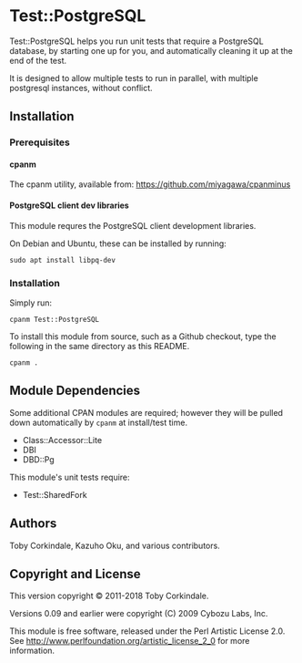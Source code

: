 # Test::PostgreSQL

Test::PostgreSQL helps you run unit tests that require a PostgreSQL database,
by starting one up for you, and automatically cleaning it up at the end of
the test.

It is designed to allow multiple tests to run in parallel, with multiple
postgresql instances, without conflict.

## Installation

### Prerequisites

#### cpanm

The cpanm utility, available from: https://github.com/miyagawa/cpanminus

#### PostgreSQL client dev libraries

This module requres the PostgreSQL client development libraries.

On Debian and Ubuntu, these can be installed by running:

`sudo apt install libpq-dev`

### Installation

Simply run:

`cpanm Test::PostgreSQL`

To install this module from source, such as a Github checkout,
type the following in the same directory as this README.

`cpanm .`

Module Dependencies
-------------------

Some additional CPAN modules are required; however they will be pulled
down automatically by `cpanm` at install/test time.

 * Class::Accessor::Lite
 * DBI
 * DBD::Pg

This module's unit tests require:

 * Test::SharedFork

Authors
-------

Toby Corkindale, Kazuho Oku, and various contributors.

Copyright and License
---------------------

This version copyright © 2011-2018 Toby Corkindale.

Versions 0.09 and earlier were copyright (C) 2009 Cybozu Labs, Inc.

This module is free software, released under the Perl Artistic License 2.0.
See http://www.perlfoundation.org/artistic_license_2_0 for more information.


